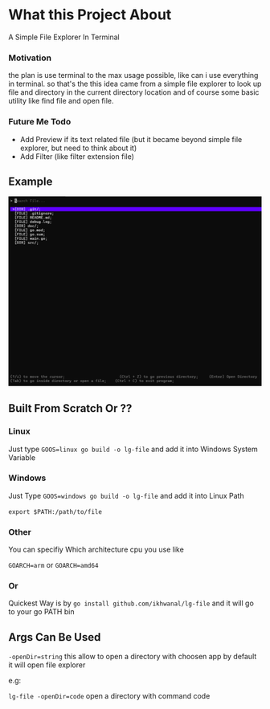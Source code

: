 # What this Project About

A Simple File Explorer In Terminal

###  Motivation

the plan is use terminal to the max usage possible, like can i use everything in terminal. so that's the this idea came from a simple file explorer to look up file and directory in the current directory location and of course some basic utility like find file and open file.

### Future Me Todo

- Add Preview if its text related file (but it became beyond simple file explorer, but need to think about it)
- Add Filter (like filter extension file)

## Example

![Screenshot](./doc/ss-1.png)

## Built From Scratch Or ??

### Linux

Just type `GOOS=linux go build -o lg-file` and add it into Windows System Variable

### Windows

Just Type `GOOS=windows go build -o lg-file` and add it into Linux Path

`export $PATH:/path/to/file`

### Other

You can specifiy Which architecture cpu you use like

`GOARCH=arm` or `GOARCH=amd64`

### Or

Quickest Way is by `go install github.com/ikhwanal/lg-file` and it will go to your go PATH bin

## Args Can Be Used

`-openDir=string` this allow to open a directory with choosen app by default it will open file explorer

e.g:

`lg-file -openDir=code` open a directory with command code

